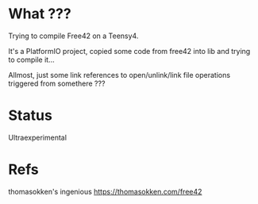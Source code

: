 # What ???

Trying to compile Free42 on a Teensy4.

It's a PlatformIO project, copied some code from free42 into lib and trying to compile it...

Allmost, just some link references to open/unlink/link file operations triggered from somethere ???

# Status

Ultraexperimental

# Refs

thomasokken's ingenious https://thomasokken.com/free42 
